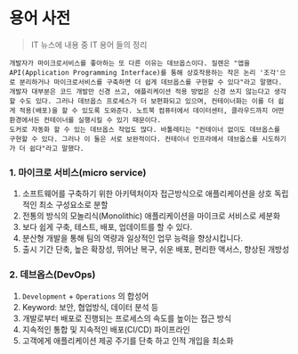 # 용어 사전
> IT 뉴스에 내용 중 IT 용어 들의 정리
```
개발자가 마이크로서비스를 좋아하는 또 다른 이유는 데브옵스이다. 질렌은 "앱을 API(Application Programming Interface)를 통해 상호작용하는 작은 논리 '조각'으로 분리하거나 마이크로서비스를 구축하면 더 쉽게 데브옵스를 구현할 수 있다"라고 말했다.
개발자 대부분은 코드 개발만 신경 쓰고, 애플리케이션 적용 방법은 신경 쓰지 않는다고 생각할 수도 있다. 그러나 데브옵스 프로세스가 더 보편화되고 있으며, 컨테이너화는 이를 더 쉽게 적용(배포)을 할 수 있도록 도와준다. 노트북 컴퓨터에서 데이터센터, 클라우드까지 어떤 환경에서든 컨테이너를 실행시킬 수 있기 때문이다.
도커로 자동화 할 수 있는 데브옵스 작업도 많다. 바톨레티는 "컨테이너 없이도 데브옵스를 구현할 수 있다. 그러나 이 둘은 서로 보완적이다. 컨테이너 인프라에서 데브옵스를 시도하기가 더 쉽다"라고 말했다.
```

### 1. 마이크로 서비스(micro service)
 1) 소프트웨어를 구축하기 위한 아키텍처이자 접근방식으로 애플리케이션을 상호 독립적인 최소 구성요소로 분할
 2) 전통의 방식의 모놀리식(Monolithic) 애플리케이션을 마이크로 서비스로 세분화
 3) 보다 쉽게 구축, 테스트, 배포, 업데이트를 할 수 있다.
 4) 분산형 개발을 통해 팀의 역량과 일상적인 업무 능력을 향상시킵니다.
 5) 출시 기간 단축, 높은 확장성, 뛰어난 복구, 쉬운 배포, 편리한 액서스, 향상된 개방성
 
### 2. 데브옵스(DevOps)
 1) `Development` + `Operations` 의 합성어
 2) Keyword: 보안, 협업방식, 데이터 분석 등
 3) 개발로부터 배포로 진행되는 프로세스의 속도를 높이는 접근 방식
 4) 지속적인 통합 및 지속적인 배포(CI/CD) 파이프라인
 5) 고객에게 애플리케이션 제공 주기를 단축 하고 인적 개입을 최소화
 
 
 
